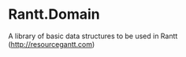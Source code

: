 Rantt.Domain
=============

A library of basic data structures to be used in Rantt (http://resourcegantt.com) 